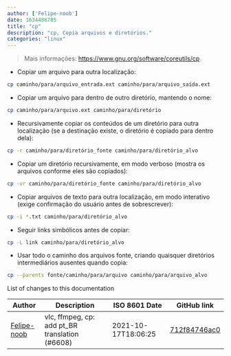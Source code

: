```yaml
---
author: ['Felipe-noob']
date: 1634486785
title: "cp"
description: "cp, Copia arquivos e diretórios."
categories: "linux"
---
```

> Mais informações: <https://www.gnu.org/software/coreutils/cp>.

- Copiar um arquivo para outra localização:

```bash
cp caminho/para/arquivo_entrada.ext caminho/para/arquivo_saída.ext
```

- Copiar um arquivo para dentro de outro diretório, mantendo o nome:

```bash
cp caminho/para/arquivo.ext caminho/para/diretório
```

- Recursivamente copiar os conteúdos de um diretório para outra localização (se a destinação existe, o diretório é copiado para dentro dela):

```bash
cp -r caminho/para/diretório_fonte caminho/para/diretório_alvo
```

- Copiar um diretório recursivamente, em modo verboso (mostra os arquivos conforme eles são copiados):

```bash
cp -vr caminho/para/diretório_fonte caminho/para/diretório_alvo
```

- Copiar arquivos de texto para outra localização, em modo interativo (exige confirmação do usuário antes de sobrescrever):

```bash
cp -i *.txt caminho/para/diretório_alvo
```

- Seguir links simbólicos antes de copiar:

```bash
cp -L link caminho/para/diretório_alvo
```

- Usar todo o caminho dos arquivos fonte, criando quaisquer diretórios intermediários ausentes quando copia:

```bash
cp --parents fonte/caminho/para/arquivo caminho/para/arquivo_alvo
```
List of changes to this documentation


Author | Description | ISO 8601 Date | GitHub link
------|-----|-----|-----
[Felipe-noob](mailto:80780954+Felipe-noob@users.noreply.github.com) | vlc, ffmpeg, cp: add pt_BR translation (#6608) | 2021-10-17T18:06:25 | [712f84746ac0](https://github.com/tldr-pages/tldr/commit/712f84746ac0ada957e050bc601404d16696b632)

